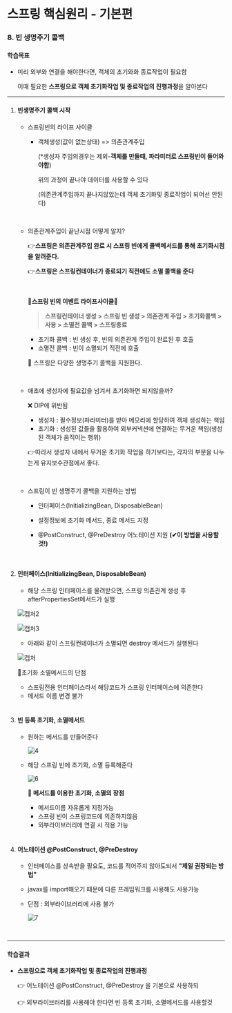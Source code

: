 # 스프링 핵심원리 - 기본편

### 8.  빈 생명주기 콜백 

#### 학습목표

- 미리 외부와 연결을 해야한다면, 객체의 초기와화 종료작업이 필요함

  이때 필요한 **스프링으로 객체 초기화작업 및 종료작업의 진행과정**을 알아본다


------

1. #### 빈생명주기 콜백 시작

   - 스프링빈의 라이프 사이클

     - 객체생성(값이 없는상태) => 의존관계주입 

       (*생성자 주입의경우는 제외-**객체를 만들때, 파라미터로 스프링빈이 들어와야함**)

       위의 과정이 끝나야 데이터를 사용할 수 있다

       (의존관계주입까지 끝나지않았는데 객체 초기화및 종료작업이 되어선 안된다)

     <br>  

   - 의존관계주입이 끝난시점 어떻게 알지?

     👉**스프링은 의존관계주입 완료 시 스프링 빈에게 콜백메서드를 통해 초기화시점을 알려준다.**

     👉**스프링은 스프링컨테이너가 종료되기 직전에도 소멸 콜백을 준다**

     <br>

     **🔰스프링 빈의 이벤트 라이프사이클🔰**

     > **스프링컨테이너 생성 > 스프링 빈 생성 > 의존관계 주입 > 초기화콜백 > 사용 > 소멸전 콜백 > 스프링종료**

     - 초기화 콜백 : 빈 생성 후, 빈의 의존관계 주입이 완료된 후 호출
     - 소멸전 콜백 : 빈이 소멸되기 직전에 호출

     📌 스프링은 다양한 생명주기 콜백을 지원한다.

     <br>

   - 애초에 생성자에 필요값을 넘겨서 초기화하면 되지않을까?

     ❌ DIP에 위반됨 

      - 생성자 : 필수정보(파라미터)를 받아 메모리에 할당하여 객체 생성하는 책임
      - 초기화 : 생성된 값들을 활용하여 외부커넥션에 연결하는 무거운 책임(생성된 객체가 움직이는 행위)

     👉따라서 생성자 내에서 무거운 초기화 작업을 하기보다는, 각자의 부분을 나누는게 유지보수관점에서 좋다.

     <br> 

   - 스프링이 빈 생명주기 콜백을 지원하는 방법

     - 인터페이스(InitializingBean, DisposableBean)

     - 설정정보에 초기화 메서드, 종료 메서드 지정

     - @PostConstruct, @PreDestroy 어노테이션 지원 **(✔이 방법을 사용할 것!)**

     <br>  


2. #### 인터페이스(InitializingBean, DisposableBean)

   - 해당 스프링 인터페이스를 물려받으면, 스프링 의존관계 생성 후 afterPropertiesSet메서드가 실행

   ![캡처2](https://user-images.githubusercontent.com/68681443/128461952-cbb80b6b-d512-47c7-ba97-49e2dc0891bc.PNG)

   ![캡처3](https://user-images.githubusercontent.com/68681443/128461955-fdf2f60b-5afe-4914-9f90-954ec54af5af.PNG)

   - 아래와 같이 스프링컨테이너가 소멸되면 destroy 메서드가 실행된다

   ![캡처](https://user-images.githubusercontent.com/68681443/128461728-dd65de12-d0ca-48bb-ad6f-9fc86c68cd63.PNG)

   📌초기화 소멸메서드의 단점

    - 스프링전용 인터페이스라서 해당코드가 스프링 인터페이스에 의존한다
    - 메서드 이름 변경 불가

   <br>

3. #### 빈 등록 초기화, 소멸메서드

   - 원하는 메서드를 만들어준다

     ![4](https://user-images.githubusercontent.com/68681443/128463804-893a5f08-f310-4a31-b4c3-99ff763e0343.PNG)

   - 해당 스프링 빈에 초기화, 소멸 등록해준다

     ![6](https://user-images.githubusercontent.com/68681443/128463807-52f1cf13-5c67-4f63-9440-d84fe895ddc3.png)

     

     **📌 메서드를 이용한 초기화, 소멸의 장점**

     - 메서드이름 자유롭게 지정가능
     - 스프링 빈이 스프링코드에 의존하지않음
     - 외부라이브러리에 연결 시 적용 가능

   <br>

4. #### 어노테이션 @PostConstruct, @PreDestroy  

   - 인터페이스를 상속받을 필요도, 코드를 적어주지 않아도되서 **"제일 권장되는 방법"**

   - javax를 import해오기 때문에 다른 프레임워크를 사용해도 사용가능

   - 단점 : 외부라이브러리에 사용 불가

     ![7](https://user-images.githubusercontent.com/68681443/128464828-62df2868-2830-40e5-aec1-9652582e6c1c.png)

<br>

------

#### 학습결과

- **스프링으로 객체 초기화작업 및 종료작업의 진행과정**

  👉 어노테이션 @PostConstruct, @PreDestroy  을 기본으로 사용하되

  👉 외부라이브러리를 사용해야 한다면 빈 등록 초기화, 소멸메서드를 사용할것

